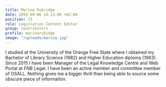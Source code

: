 ```yaml
---
title: Marina Rubridge
date: 2019-09-06 14:13:00 +02:00
position: 13
role: Legislation Content Editor
group: contributors
profile: marinarubidge
image: "/uploads/marina.jpg"
---
```


I studied at the University of the Orange Free State where I obtained my Bachelor of Library Science (1982) and Higher Education diploma (1983). Since 2015 I have been Manager of the Legal Knowledge Centre and Web Portal at FNB Legal. I have been an active member and committee member of OSALL. Nothing gives me a bigger thrill than being able to source some obscure piece of information.